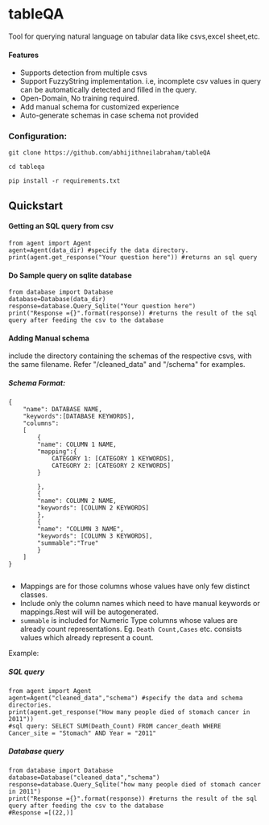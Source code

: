 # tableQA
Tool for querying natural language on tabular data like csvs,excel sheet,etc.   

#### Features    
* Supports detection from multiple csvs 
* Support FuzzyString implementation. i.e, incomplete csv values in query can be automatically detected and filled in the query.
* Open-Domain, No training required.
* Add manual schema for customized experience
* Auto-generate schemas in case schema not provided


### Configuration:
```git clone https://github.com/abhijithneilabraham/tableQA ```  

```cd tableqa```

```pip install -r requirements.txt```

      
## Quickstart


#### Getting an SQL query from csv 

```
from agent import Agent
agent=Agent(data_dir) #specify the data directory.
print(agent.get_response("Your question here")) #returns an sql query
```

#### Do Sample query on sqlite database
```
from database import Database
database=Database(data_dir)
response=database.Query_Sqlite("Your question here")
print("Response ={}".format(response)) #returns the result of the sql query after feeding the csv to the database
```


#### Adding Manual schema

include the directory containing the schemas of the respective csvs, with the same filename. Refer "/cleaned_data"  and "/schema" for examples.

##### Schema Format:
```
{
    "name": DATABASE NAME,
    "keywords":[DATABASE KEYWORDS],
    "columns":
    [
        {
        "name": COLUMN 1 NAME,
        "mapping":{
            CATEGORY 1: [CATEGORY 1 KEYWORDS],
            CATEGORY 2: [CATEGORY 2 KEYWORDS]
        }

        },
        {
        "name": COLUMN 2 NAME,
        "keywords": [COLUMN 2 KEYWORDS]
        },
        {
        "name": "COLUMN 3 NAME",
        "keywords": [COLUMN 3 KEYWORDS],
        "summable":"True"
        }
    ]
}
 
```
* Mappings are for those columns whose values have only few distinct classes.
* Include only the column names which need to have manual keywords or mappings.Rest will will be autogenerated.
* ```summable``` is included for Numeric Type columns whose values are already count representations. Eg. ```Death Count,Cases``` etc. consists values which already represent a count.



Example:

##### SQL query 
```
from agent import Agent
agent=Agent("cleaned_data","schema") #specify the data and schema directories.
print(agent.get_response("How many people died of stomach cancer in 2011")) 
#sql query: SELECT SUM(Death_Count) FROM cancer_death WHERE Cancer_site = "Stomach" AND Year = "2011" 
```


##### Database query

```
from database import Database
database=Database("cleaned_data","schema")
response=database.Query_Sqlite("how many people died of stomach cancer in 2011")
print("Response ={}".format(response)) #returns the result of the sql query after feeding the csv to the database
#Response =[(22,)]
```



